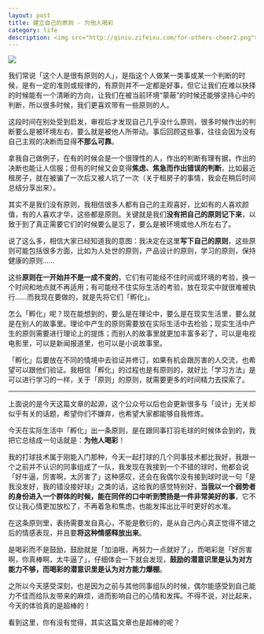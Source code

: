 ```yaml
---
layout: post 
title: 建立自己的原则 - 为他人喝彩
category: life
description: <img src="http://qiniu.zifeixu.com/for-others-cheer2.png"> <br> 其实不是我们没有原则，我相信很多人都有自己的主观喜好，比如有的人喜欢颜值，有的人喜欢才华，这些都是原则。关键就是我们没有把自己的原则记下来，以致于到了真正需要它们的时候要么是忘了，要么是被环境或他人所左右了。
--- 
```

![](http://qiniu.zifeixu.com/for-others-cheer.png)

我们常说「这个人是很有原则的人」，是指这个人做某一类事或某一个判断的时候，是有一定的准则或规律的，有原则并不一定都是好事，但它让我们在难以抉择的时候能有一个清晰的方向，让我们在被当前环境“蒙蔽”的时候还能够坚持心中的判断，所以很多时候，我们更喜欢带有一些原则的人。
  

这段时间在别处受到启发，审视后才发现自己几乎没什么原则，很多时候作出的判断要么是被环境左右，要么就是被他人所带动。事后回顾这些事，往往会因为没有自己主观的决断而显得**不那么可靠**。
  

拿我自己做例子，在有的时候会是一个很理性的人，作出的判断有理有据，作出的决断也能让人信服；但有的时候又会变得**焦虑、焦急而作出错误的判断**，比如最近租房子，就在被骗了一次后又被人坑了一次（关于租房子的事情，我会在稍后时间总结分享出来）。
  

其实不是我们没有原则，我相信很多人都有自己的主观喜好，比如有的人喜欢颜值，有的人喜欢才华，这些都是原则。关键就是我们**没有把自己的原则记下来**，以致于到了真正需要它们的时候要么是忘了，要么是被环境或他人所左右了。  

  

说了这么多，相信大家已经知道我的意图：我决定在这里**写下自己的原则**，这些原则可能包括很多方面，比如为人处世的原则，产品设计的原则，学习的原则，保持健康的原则……  

  

这些**原则在一开始并不是一成不变的**，它们有可能经不住时间或环境的考验，换一个时间和地点就不再适用；有可能经不住实际生活的考验，放在现实中就很难被执行……而我现在要做的，就是先将它们「孵化」。
  

怎么「孵化」呢？现在能想到的，要么是在理论中，要么是在现实生活里，要么就是在别人的故事里。理论中产生的原则需要放在实际生活中去检验；现实生活中产生的原则需要进行理论上的提炼；而别人的故事里就更加丰富多彩了，可以是电视电影里，可以是新闻报道里，也可以是小说故事里。
  

「孵化」后要放在不同的情境中去验证并修订，如果有机会跟厉害的人交流，也希望可以跟他们验证。我相信「孵化」的过程也是有原则的，就好比「学习方法」是可以进行学习的一样，关于「原则」的原则，就需要更多的时间精力去探索了。
  

---
  

上面说的是今天这篇文章的起源，这个公众号以后也会更新很多与「设计」无关却似乎有关的话题，希望你们不嫌弃，也希望大家都能够自我修炼。
  

今天在实际生活中「孵化」出一条原则，是在跟同事打羽毛球的时候体会到的，我把它总结成一句话就是：**为他人喝彩**！
  

我的打球技术属于刚能入门那种，今天一起打球的几个同事技术都比我好，我跟一个之前并不认识的同事组成了一队，我发现在我接到一个不错的球时，他都会说「好牛逼，厉害啊，太厉害了」这种感叹，还会在我偶尔没有接到球时说一句「是我没发好，我的错没接好球」之类的话，这给我的感觉特别好，**当我以一个弱势者的身份进入一个群体的时候，能在同伴的口中听到赞扬是一件非常美好的事**，它不仅让我心情更加放松了，不再着急和焦虑，也能发挥出比平时更好的水准。
  

在这条原则里，表扬需要发自真心，不能是敷衍的，是从自己内心真正觉得不错之后的情感表现，并且要**将这种情感释放出来**。
  

是喝彩而不是鼓励，鼓励就是「加油哦，再努力一点就好了」，而喝彩是「好厉害啊，你真棒啊，太牛逼了」，仔细体会一下就会发现，**鼓励的潜意识里是认为对方能力不够，而喝彩的潜意识里是认为对方能力爆棚**。
  

之所以今天感受深刻，也是因为之前与其他同事组队的时候，偶尔能感受到自己能力不佳而给队友带来的麻烦，进而影响自己的心情和发挥。不得不说，对比起来，今天的体验真的是超棒的！
  

看到这里，你有没有觉得，其实这篇文章也是超棒的呢？
